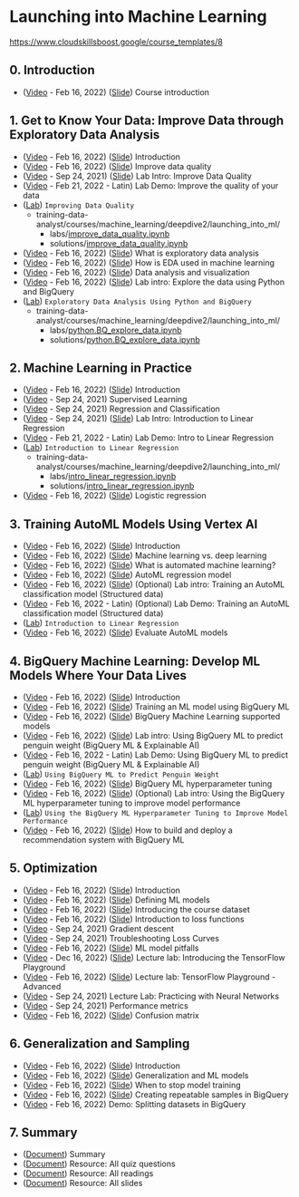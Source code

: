 # Launching into Machine Learning
https://www.cloudskillsboost.google/course_templates/8

## 0. Introduction
* ([Video](https://www.youtube.com/watch?v=VY9X9l7EY2Q) - Feb 16, 2022) ([Slide](https://docs.google.com/presentation/d/1LddjqLPAqqdxc2IaPYfCczW5Uvemo3bK)) Course introduction

## 1. Get to Know Your Data: Improve Data through Exploratory Data Analysis
* ([Video](https://www.youtube.com/watch?v=fatY66P1zyk) - Feb 16, 2022) ([Slide](https://docs.google.com/presentation/d/1LeziSSIlAGZdp4ZdbiAJfD8JHMbCVQOU)) Introduction
* ([Video](https://www.youtube.com/watch?v=8d7UKPd6S9c) - Feb 16, 2022) ([Slide](https://docs.google.com/presentation/d/1LoG8VC6XNpVVsBIFi0js9kNqVQsjaW1v)) Improve data quality
* ([Video](https://www.youtube.com/watch?v=esRWLSGZB-s) - Sep 24, 2021) ([Slide](https://docs.google.com/presentation/d/1Lt029cnrADUrNmnnY7GUg1OzCIorEoNj)) Lab Intro: Improve Data Quality
* ([Video](https://www.youtube.com/watch?v=8wccd_l2J8M) - Feb 21, 2022 - Latin) Lab Demo: Improve the quality of your data
* ([Lab](https://www.cloudskillsboost.google/course_sessions/2378465/labs/357090)) `Improving Data Quality`
    * training-data-analyst/courses/machine_learning/deepdive2/launching_into_ml/
        * labs/[improve_data_quality.ipynb](https://github.com/GoogleCloudPlatform/training-data-analyst/blob/master/courses/machine_learning/deepdive2/launching_into_ml/labs/improve_data_quality.ipynb)
        * solutions/[improve_data_quality.ipynb](https://github.com/GoogleCloudPlatform/training-data-analyst/blob/master/courses/machine_learning/deepdive2/launching_into_ml/solutions/improve_data_quality.ipynb)
* ([Video](https://www.youtube.com/watch?v=RxghRN8xiKI) - Feb 16, 2022) ([Slide](https://docs.google.com/presentation/d/1LtsQ-NmTVJjT7UGEgkCamFHwOu7WfImL)) What is exploratory data analysis
* ([Video](https://www.youtube.com/watch?v=MVX7TATzDGA) - Feb 16, 2022) ([Slide](https://docs.google.com/presentation/d/1M09TxNrHIlF2meZDd5JdqTJY27xu4Bc9)) How is EDA used in machine learning
* ([Video](https://www.youtube.com/watch?v=wh_9fqeVhAc) - Feb 16, 2022) ([Slide](https://docs.google.com/presentation/d/1M8d1IWXwLOYJKP_9mroy6UEJAIa1YDrl)) Data analysis and visualization
* ([Video](https://www.youtube.com/watch?v=ajfYLb5mV4U) - Feb 16, 2022) ([Slide](https://docs.google.com/presentation/d/1M9Jgyg5_ZrhHUdaedcOXqsQO82q1u3w2)) Lab intro: Explore the data using Python and BigQuery
* ([Lab](https://www.cloudskillsboost.google/course_sessions/2378465/labs/357095)) `Exploratory Data Analysis Using Python and BigQuery`
    * training-data-analyst/courses/machine_learning/deepdive2/launching_into_ml/
        * labs/[python.BQ_explore_data.ipynb](https://github.com/GoogleCloudPlatform/training-data-analyst/blob/master/courses/machine_learning/deepdive2/launching_into_ml/labs/python.BQ_explore_data.ipynb)
        * solutions/[python.BQ_explore_data.ipynb](https://github.com/GoogleCloudPlatform/training-data-analyst/blob/master/courses/machine_learning/deepdive2/launching_into_ml/solutions/python.BQ_explore_data.ipynb)

## 2. Machine Learning in Practice
* ([Video](https://www.youtube.com/watch?v=zk3DmO27mPE) - Feb 16, 2022) ([Slide](https://docs.google.com/presentation/d/1MITGceDOIN6tZ_VbBl7f5hJ4d4c-CudD)) Introduction
* ([Video](https://www.youtube.com/watch?v=jaOnIgnloto) - Sep 24, 2021) Supervised Learning
* ([Video](https://www.youtube.com/watch?v=GzKIE2lnLD0) - Sep 24, 2021) Regression and Classification
* ([Video](https://www.youtube.com/watch?v=gUwGal5UNaU) - Sep 24, 2021) ([Slide](https://docs.google.com/presentation/d/1MRTQG2-WzszRlpSOusXWcL07mqut2HcV)) Lab Intro: Introduction to Linear Regression
* ([Video](https://www.youtube.com/watch?v=8_VUT5kV9dw) - Feb 21, 2022 - Latin) Lab Demo: Intro to Linear Regression
* ([Lab](https://www.cloudskillsboost.google/course_sessions/2378465/labs/357103)) `Introduction to Linear Regression`
    * training-data-analyst/courses/machine_learning/deepdive2/launching_into_ml/
        * labs/[intro_linear_regression.ipynb](https://github.com/GoogleCloudPlatform/training-data-analyst/blob/master/courses/machine_learning/deepdive2/launching_into_ml/labs/intro_linear_regression.ipynb)
        * solutions/[intro_linear_regression.ipynb](https://github.com/GoogleCloudPlatform/training-data-analyst/blob/master/courses/machine_learning/deepdive2/launching_into_ml/solutions/intro_linear_regression.ipynb)
* ([Video](https://www.youtube.com/watch?v=8ptpVXbbSq4) - Feb 16, 2022) ([Slide](https://docs.google.com/presentation/d/1MSSM7hMWmJ9l5It4H8_OlHXx5JFv7KSC)) Logistic regression

## 3. Training AutoML Models Using Vertex AI
* ([Video](https://www.youtube.com/watch?v=8j6WyDGJi9w) - Feb 16, 2022) ([Slide](https://docs.google.com/presentation/d/1Mkjbk0F0jAXNpKbQgndWaa6QyDgT4WV-s)) Introduction
* ([Video](https://www.youtube.com/watch?v=82MquZTKvkM) - Feb 16, 2022) ([Slide](https://docs.google.com/presentation/d/1MmFvDuV-Z448Yt43mRhB17GjW4EpGka_s)) Machine learning vs. deep learning
* ([Video](https://www.youtube.com/watch?v=9-TrKCoWTDk) - Feb 16, 2022) ([Slide](https://docs.google.com/presentation/d/1MzLxyWfIZwtiwHUZicP_A7RPG6Wru_bds)) What is automated machine learning?
* ([Video](https://www.youtube.com/watch?v=LSe8hHw5MHA) - Feb 16, 2022) ([Slide](https://docs.google.com/presentation/d/1N-2r6Jo3xPQ0E1zWlURq_x-pH4L4oX0as)) AutoML regression model
* ([Video](https://www.youtube.com/watch?v=JfUtU_Ub2aI) - Feb 16, 2022) ([Slide](https://docs.google.com/presentation/d/1N1S8HL6lWvgIAU-48hYpxJtalOlb_Ke-s)) (Optional) Lab intro: Training an AutoML classification model (Structured data)
* ([Video](https://www.youtube.com/watch?v=dk6hY-gtw3A) - Feb 16, 2022 - Latin) (Optional) Lab Demo: Training an AutoML classification model (Structured data)
* ([Lab](https://www.cloudskillsboost.google/course_sessions/2378465/labs/357113)) `Introduction to Linear Regression`
* ([Video](https://www.youtube.com/watch?v=hE1YADFKJf4) - Feb 16, 2022) ([Slide](https://docs.google.com/presentation/d/1N9q3ZDMNE0z39cA1mV9z_dZCJvZZ60Lts)) Evaluate AutoML models

## 4. BigQuery Machine Learning: Develop ML Models Where Your Data Lives
* ([Video](https://www.youtube.com/watch?v=IINW5wfCYa8) - Feb 16, 2022) ([Slide](https://docs.google.com/presentation/d/1NFIXe3wziMPnzSNXqCwGanU1kftgiGPh)) Introduction
* ([Video](https://www.youtube.com/watch?v=mapkJAj-dlw) - Feb 16, 2022) ([Slide](https://docs.google.com/presentation/d/1NLo5XjNP-cX1MPhSzOJmhJpTDMETPu_K)) Training an ML model using BigQuery ML
* ([Video](https://www.youtube.com/watch?v=P2okxpxlfi8) - Feb 16, 2022) ([Slide](https://docs.google.com/presentation/d/1NX1J97Ogjen0ndDmT-yqUGmnNV9XXwXs)) BigQuery Machine Learning supported models
* ([Video](https://www.youtube.com/watch?v=IVDMBfG4HTM) - Feb 16, 2022) ([Slide](https://docs.google.com/presentation/d/1NaEa8W9gzn8JQGVGu-Va51Qd8orPPuop)) Lab intro: Using BigQuery ML to predict penguin weight (BigQuery ML & Explainable AI)
* ([Video](https://www.youtube.com/watch?v=7S-nWHJ4ziA) - Feb 16, 2022 - Latin) Lab Demo: Using BigQuery ML to predict penguin weight (BigQuery ML & Explainable AI)
* ([Lab](https://www.cloudskillsboost.google/course_sessions/2378465/labs/357122)) `Using BigQuery ML to Predict Penguin Weight`
* ([Video](https://www.youtube.com/watch?v=Kt2f0nlinv4) - Feb 16, 2022) ([Slide](https://docs.google.com/presentation/d/1Nd6P-OIpLRGmK2SCabM_nm882PFS2c-M)) BigQuery ML hyperparameter tuning
* ([Video](https://www.youtube.com/watch?v=mxqjOiN7Pco) - Feb 16, 2022) ([Slide](https://docs.google.com/presentation/d/1O0V5lIdX8E_hjJ9O_297wzty8vpEqkKG)) (Optional) Lab intro: Using the BigQuery ML hyperparameter tuning to improve model performance
* ([Lab](https://www.cloudskillsboost.google/course_sessions/2378465/labs/357122)) `Using the BigQuery ML Hyperparameter Tuning to Improve Model Performance`
* ([Video](https://www.youtube.com/watch?v=8p1VpjWd03E) - Feb 16, 2022) ([Slide](https://docs.google.com/presentation/d/1O5VYJW5jrML3BUan3z0ADqP_FhH6CZ_L)) How to build and deploy a recommendation system with BigQuery ML

## 5. Optimization
* ([Video](https://www.youtube.com/watch?v=jUEC0K29Il8) - Feb 16, 2022) ([Slide](https://docs.google.com/presentation/d/1OAt46ddcsYy2nsTi7FJiIy_m_mkcpSMF)) Introduction
* ([Video](https://www.youtube.com/watch?v=Ww7-iZ4XRCs) - Feb 16, 2022) ([Slide](https://docs.google.com/presentation/d/1OMm3MUQYN4QBq-T_5M7N0Cr7YCkuRq1N)) Defining ML models
* ([Video](https://www.youtube.com/watch?v=WK45SYLPn6w) - Feb 16, 2022) ([Slide](https://docs.google.com/presentation/d/1ORcdbDPKYrbZuqpcV6mfwaNRsV6HaHP9)) Introducing the course dataset
* ([Video](https://www.youtube.com/watch?v=k5NMhQiLwyA) - Feb 16, 2022) ([Slide](https://docs.google.com/presentation/d/1OTZPh7-GLVqLeS0BoZvt8II4fibNbisb)) Introduction to loss functions
* ([Video](https://www.youtube.com/watch?v=u-KPBSK0uRM) - Sep 24, 2021) Gradient descent
* ([Video](https://www.youtube.com/watch?v=rE-N_6OiYj0) - Sep 24, 2021) Troubleshooting Loss Curves
* ([Video](https://www.youtube.com/watch?v=TnCQS8lH61U) - Feb 16, 2022) ([Slide](https://docs.google.com/presentation/d/1O_r5xbGWCgLB6e0UgprmzlTbujf8Madg)) ML model pitfalls
* ([Video](https://www.youtube.com/watch?v=w5pfK2P6yT4) - Dec 16, 2022) ([Slide](https://docs.google.com/presentation/d/1Oh81wXfQ_mfArb1q-pyZtLY6V5_x7x9y)) Lecture lab: Introducing the TensorFlow Playground
* ([Video](https://www.youtube.com/watch?v=uXyp21DMdjI) - Feb 16, 2022) ([Slide](https://docs.google.com/presentation/d/1Oi4NBU9GpZjMtidEIOT9BO-vL9Vb9Owe)) Lecture lab: TensorFlow Playground - Advanced
* ([Video](https://www.youtube.com/watch?v=MpxVDHac0cg) - Sep 24, 2021) Lecture Lab: Practicing with Neural Networks
* ([Video](https://www.youtube.com/watch?v=T9wrymXcveY) - Sep 24, 2021) Performance metrics
* ([Video](https://www.youtube.com/watch?v=ND4QrtleFxY) - Feb 16, 2022) ([Slide](https://docs.google.com/presentation/d/1Opm7MfMNa2-4-FtQSfI_Z0bM5UvNWv9S)) Confusion matrix


## 6. Generalization and Sampling
* ([Video](https://www.youtube.com/watch?v=sfE95zAOQHY) - Feb 16, 2022) ([Slide](https://docs.google.com/presentation/d/1P248uOYjiU_sNlQP19eX4WJ1WPB5CugGs)) Introduction
* ([Video](https://www.youtube.com/watch?v=TsauU4qf25U) - Feb 16, 2022) ([Slide](https://docs.google.com/presentation/d/1P55fcS-aUWoTW8ifPcJDGExgbn3sH-Bws)) Generalization and ML models
* ([Video](https://www.youtube.com/watch?v=BaM_sGdUM50) - Feb 16, 2022) ([Slide](https://docs.google.com/presentation/d/1PFbo1Rb10shpNs0uWeWx5m5xYZZ0IM8is)) When to stop model training
* ([Video](https://www.youtube.com/watch?v=8NOO3ZmMmyA) - Feb 16, 2022) ([Slide](https://docs.google.com/presentation/d/1PUyoSOd7WeEVP9voW4l5XtMrspOja9CKs)) Creating repeatable samples in BigQuery
* ([Video](https://www.youtube.com/watch?v=-HhCIJvNmzY) - Feb 16, 2022) Demo: Splitting datasets in BigQuery

## 7. Summary
* ([Document](https://drive.google.com/open?id=1PeroqkWDx9CzguyOD56qJwk9ZfbNvBW2)) Summary
* ([Document](https://drive.google.com/open?id=1PfX-u8kSWz_LM0dEXyXxdZ5RCTsym02k)) Resource: All quiz questions
* ([Document](https://drive.google.com/open?id=1PkJjXwYBHeydygTidHSJrv9xl_xeaQyU)) Resource: All readings
* ([Document](https://drive.google.com/open?id=1PoH9SKPChJ7wfLLsmfq49814gSPh4HR3)) Resource: All slides